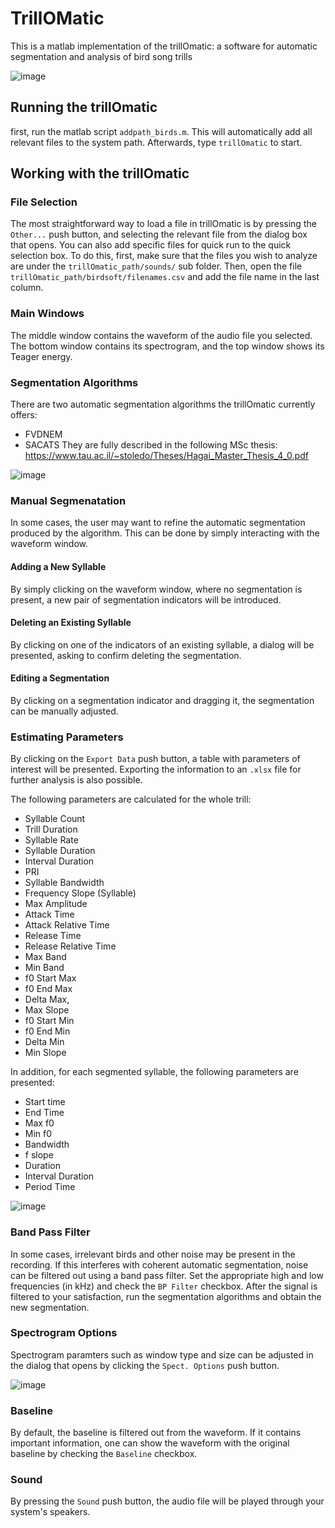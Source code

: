 # TrillOMatic
This is a matlab implementation of the trillOmatic: 
a software for automatic segmentation and analysis of bird song trills

![image](https://user-images.githubusercontent.com/895574/116317931-b2c6df00-a7bc-11eb-934c-3fe6d29bb156.png)

## Running the trillOmatic
first, run the matlab script `addpath_birds.m`. This will automatically add all relevant files 
to the system path. Afterwards, type `trillOmatic` to start.

## Working with the trillOmatic

### File Selection
The most straightforward way to load a file in trillOmatic is by pressing the `Other...` push button,
and selecting the relevant file from the dialog box that opens.
You can also add specific files for quick run to the quick selection box. To do this, first, make 
sure that the files you wish to analyze are under the `trillOmatic_path/sounds/` sub folder.
Then, open the file `trillOmatic_path/birdsoft/filenames.csv` and add the file name in the last column.

### Main Windows

The middle window contains the waveform of the audio file you selected. The bottom window contains
its spectrogram, and the top window shows its Teager energy. 

### Segmentation Algorithms

There are two automatic segmentation algorithms the trillOmatic currently offers:
* FVDNEM
* SACATS
They are fully described in the following MSc thesis: 
https://www.tau.ac.il/~stoledo/Theses/Hagai_Master_Thesis_4_0.pdf

![image](https://user-images.githubusercontent.com/895574/116318040-d5f18e80-a7bc-11eb-9dc5-ff1076371061.png)

### Manual Segmenatation
In some cases, the user may want to refine the automatic segmentation produced by the algorithm.
This can be done by simply interacting with the waveform window.

#### Adding a New Syllable
By simply clicking on the waveform window, where no segmentation is present, a new pair of 
segmentation indicators will be introduced.
#### Deleting an Existing Syllable
By clicking on one of the indicators of an existing syllable, a dialog will be presented, asking 
to confirm deleting the segmentation.
#### Editing a Segmentation
By clicking on a segmentation indicator and dragging it, the segmentation can be manually adjusted.

### Estimating Parameters
By clicking on the `Export Data` push button, a table with parameters of interest will be presented.
Exporting the information to an `.xlsx` file for further analysis is also possible.

The following parameters are calculated for the whole trill:
* Syllable Count
* Trill Duration
* Syllable Rate
* Syllable Duration
* Interval Duration
* PRI
* Syllable Bandwidth
* Frequency Slope (Syllable)
* Max Amplitude
* Attack Time
* Attack Relative Time
* Release Time
* Release Relative Time
* Max Band
* Min Band
* f0 Start Max
* f0 End Max
* Delta Max,
* Max Slope
* f0 Start Min
* f0 End Min
* Delta Min
* Min Slope

In addition, for each segmented syllable, the following parameters are presented:
* Start time
* End Time
* Max f0
* Min f0
* Bandwidth
* f slope
* Duration
* Interval Duration
* Period Time

![image](https://user-images.githubusercontent.com/895574/116318160-020d0f80-a7bd-11eb-9238-786003dfd0e2.png)

### Band Pass Filter
In some cases, irrelevant birds and other noise may be present in the recording. If this interferes
with coherent automatic segmentation, noise can be filtered out using a band pass filter. 
Set the appropriate high and low frequencies (in kHz) and check the `BP Filter` checkbox. After 
the signal is filtered to your satisfaction, run the segmentation algorithms and obtain the new 
segmentation.

### Spectrogram Options
Spectrogram paramters such as window type and size can be adjusted in the dialog that opens by 
clicking the `Spect. Options` push button.

![image](https://user-images.githubusercontent.com/895574/116318527-97100880-a7bd-11eb-9dd9-445babb45e39.png)

### Baseline
By default, the baseline is filtered out from the waveform. If it contains important information,
one can show the waveform with the original baseline by checking the `Baseline` checkbox.

### Sound
By pressing the `Sound` push button, the audio file will be played through your system's speakers.
